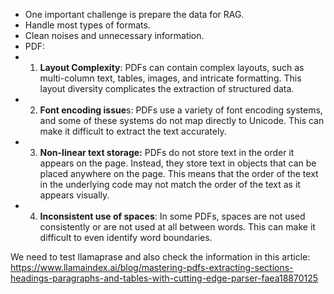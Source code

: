 - One important challenge is prepare the data for RAG.
- Handle most types of formats.
- Clean noises and unnecessary information. 
- PDF:
- 1.  **Layout Complexity**: PDFs can contain complex layouts, such as multi-column text, tables, images, and intricate formatting. This layout diversity complicates the extraction of structured data.
- 2.  **Font encoding issue**s: PDFs use a variety of font encoding systems, and some of these systems do not map directly to Unicode. This can make it difficult to extract the text accurately.
- 3.  **Non-linear text storage:**  PDFs do not store text in the order it appears on the page. Instead, they store text in objects that can be placed anywhere on the page. This means that the order of the text in the underlying code may not match the order of the text as it appears visually.
- 4.  **Inconsistent use of spaces**: In some PDFs, spaces are not used consistently or are not used at all between words. This can make it difficult to even identify word boundaries.


We need to test llamaprase and also check the information in this article: https://www.llamaindex.ai/blog/mastering-pdfs-extracting-sections-headings-paragraphs-and-tables-with-cutting-edge-parser-faea18870125
